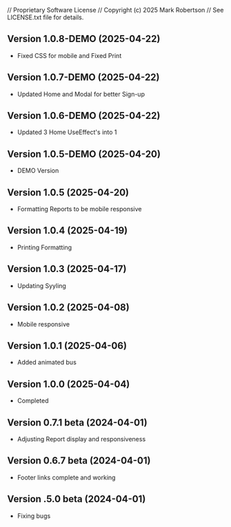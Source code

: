 // Proprietary Software License
// Copyright (c) 2025 Mark Robertson
// See LICENSE.txt file for details.

## Version 1.0.8-DEMO (2025-04-22)
- Fixed CSS for mobile and Fixed Print

## Version 1.0.7-DEMO (2025-04-22)
- Updated Home and Modal for better Sign-up

## Version 1.0.6-DEMO (2025-04-22)
- Updated 3 Home UseEffect's into 1

## Version 1.0.5-DEMO (2025-04-20)
- DEMO Version

## Version 1.0.5 (2025-04-20)
- Formatting Reports to be mobile responsive

## Version 1.0.4 (2025-04-19)
- Printing Formatting

## Version 1.0.3 (2025-04-17)
- Updating Syyling

## Version 1.0.2 (2025-04-08)
- Mobile responsive

## Version 1.0.1 (2025-04-06)
- Added animated bus

## Version 1.0.0 (2025-04-04)
- Completed

## Version 0.7.1 beta (2024-04-01)
- Adjusting Report display and responsiveness

## Version 0.6.7 beta (2024-04-01)
- Footer links complete and working

## Version .5.0 beta (2024-04-01)
- Fixing bugs

